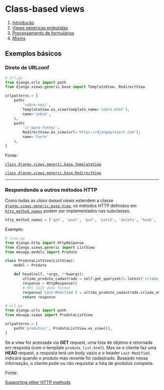 # Class-based views

1. [Introdução](intro.md)
2. [Views genéricas embutidas](generic_display.md)
3. [Processamento de formulários](generic_editing.md)
4. [Mixins](mixins.md)

## Exemplos básicos 

### Direto de URLconf

```python
# url.py
from django.urls import path
from django.views.generic.base import TemplateView, RedirectView

urlpatterns = [
    path(
        'sobre-nos/',
        TemplateView.as_view(template_name='sobre.html'),
        name='sobre',
    ),
    path(
        'ir-para-fonte/',
        RedirectView.as_view(url='https://djangoproject.com'),
        name='fonte'
    ),
]
```

Fonte:

[`class django.views.generic.base.TemplateView`](https://docs.djangoproject.com/en/3.1/ref/class-based-views/base/#templateview)

[`class django.views.generic.base.RedirectView`](https://docs.djangoproject.com/en/3.1/ref/class-based-views/base/#redirectview)

___

### Respondendo a outros métodos HTTP

Como todas as _class-based views_ estendem a classe [`django.views.generic.base.View`](https://docs.djangoproject.com/en/3.1/ref/class-based-views/base/#view),
os métodos HTTP definidos em [`http_method_names`](https://docs.djangoproject.com/en/3.1/ref/class-based-views/base/#django.views.generic.base.View.http_method_names) podem ser implementados nas subclasses.

```python
http_method_names = ['get', 'post', 'put', 'patch', 'delete', 'head', 'options', 'trace']
```

Exemplo:

```python
# view.py
from django.http import HttpResponse
from django.views.generic import ListView
from meuapp.models import Produto

class ProdutoListView(ListView):
    model = Produto

    def head(self, *args, **kwargs):
        ultimo_produto_cadastrado = self.get_queryset().latest('criado_em')
        response = HttpResponse()
        # RFC 1123 date format
        response['Last-Modified'] = ultimo_produto_cadastrado.criado_em.strftime('%a, %d %b %Y %H:%M:%S GMT')
        return response
```

```python
# url.py
from django.urls import path
from meuapp.views import ProdutoListView

urlpatterns = [
    path('produtos/', ProdutoListView.as_view()),
]
```

Se a view for acessada via **GET** request, uma lista de objetos é retornada em resposta (com o template `produto_list.html`).
Mas se o cliente faz uma **HEAD** request, a resposta terá um body vazio e o header `Last-Modified` indicará quando o produto
mas recente foi cadastrado. Baseado nessa informação, o cliente pode ou não requisitar a lista de produtos completa.

Fonte:

[Supporting other HTTP methods](https://docs.djangoproject.com/en/3.1/topics/class-based-views/#supporting-other-http-methods)


